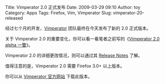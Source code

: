Title: Vimperator 2.0 正式发布
Date: 2009-03-29 09:10
Author: toy
Category: Apps
Tags: Firefox, Vim, Vimperator
Slug: vimperator-20-released

经过七个月的开发，[Vimperator](http://linuxtoy.org/tag/vimperator) 团队最终在今天发布了新的 2.0 正式版本。

<!-- PELICAN_END_SUMMARY -->

关于 Vimperator 2.0 的重要变化，你可以看一看笔者之前写的《[Vimperator 2.0 alpha 一瞥](http://linuxtoy.org/archives/first-look-at-vimperator-20-alpha.html)》。

Vimperator 2.0 的详细更改情况，则可以通过其 [Release Notes](http://vimperator.org/trac/gitweb/?p=liberator.git;a=blob_plain;f=vimperator/NEWS;h=a892c7c60382012425540a43d137873f7e2a31cb;hb=39e68c245b1e9aa695715e4304f9a39e3b087e58) 了解。

值得注意的是，Vimperator 2.0 需要 Firefox 3.0+ 以上版本。

你可以从 [Vimperator 官方网站](http://vimperator.org/trac/wiki/Vimperator) 下载此版本。
